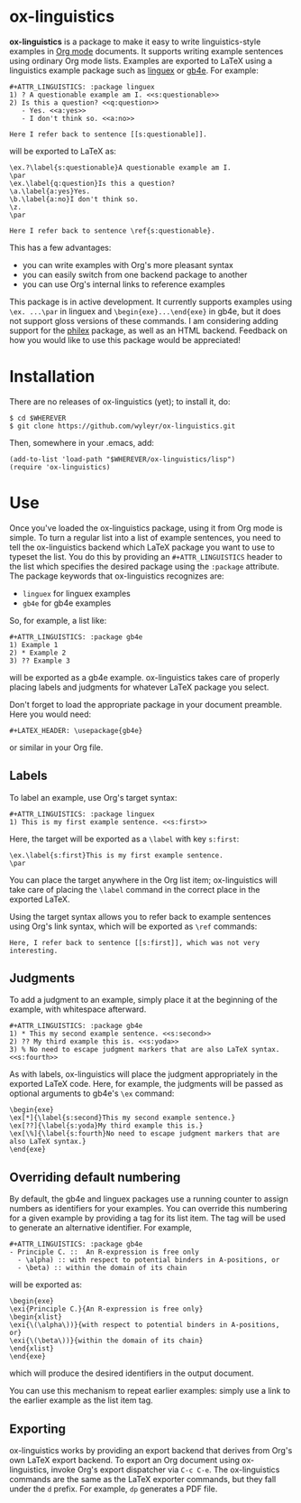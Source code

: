 # ox-linguistics
**ox-linguistics** is a package to make it easy to write linguistics-style
examples in [Org mode](https://orgmode.org) documents.  It supports
writing example sentences using ordinary Org mode lists. Examples are
exported to LaTeX using a linguistics example package such as
[linguex](http://www.ctan.org/pkg/linguex) or
[gb4e](http://www.ctan.org/pkg/gb4e). For example:

```Org
#+ATTR_LINGUISTICS: :package linguex
1) ? A questionable example am I. <<s:questionable>>
2) Is this a question? <<q:question>>
   - Yes. <<a:yes>>
   - I don't think so. <<a:no>>

Here I refer back to sentence [[s:questionable]].
```

will be exported to LaTeX as:

```TeX
\ex.?\label{s:questionable}A questionable example am I.
\par
\ex.\label{q:question}Is this a question?
\a.\label{a:yes}Yes.
\b.\label{a:no}I don't think so.
\z.
\par

Here I refer back to sentence \ref{s:questionable}.
```

This has a few advantages:
 - you can write examples with Org's more pleasant syntax
 - you can easily switch from one backend package to another
 - you can use Org's internal links to reference examples

This package is in active development. It currently supports examples
using `\ex. ...\par` in linguex and `\begin{exe}...\end{exe}` in gb4e,
but it does not support gloss versions of these commands. I am
considering adding support for the
[philex](http://www.ctan.org/pkg/philex) package, as well as an HTML
backend.  Feedback on how you would like to use this package would be
appreciated!

# Installation
There are no releases of ox-linguistics (yet); to install it, do:

    $ cd $WHEREVER
    $ git clone https://github.com/wyleyr/ox-linguistics.git
  
Then, somewhere in your .emacs, add:

```elisp
(add-to-list 'load-path "$WHEREVER/ox-linguistics/lisp")
(require 'ox-linguistics)
```

# Use
Once you've loaded the ox-linguistics package, using it from Org mode
is simple.  To turn a regular list into a list of example sentences,
you need to tell the ox-linguistics backend which LaTeX package you
want to use to typeset the list.  You do this by providing an
`#+ATTR_LINGUISTICS` header to the list which specifies the desired
package using the `:package` attribute.  The package keywords that
ox-linguistics recognizes are:
  - `linguex` for linguex examples
  - `gb4e` for gb4e examples
  
So, for example, a list like:
```Org
#+ATTR_LINGUISTICS: :package gb4e
1) Example 1
2) * Example 2
3) ?? Example 3
```
will be exported as a gb4e example.  ox-linguistics takes care of
properly placing labels and judgments for whatever LaTeX package you
select. 

Don't forget to load the appropriate package in your document
preamble.  Here you would need:
```Org
#+LATEX_HEADER: \usepackage{gb4e}
```
or similar in your Org file.

## Labels
To label an example, use Org's target syntax:

```Org
#+ATTR_LINGUISTICS: :package linguex
1) This is my first example sentence. <<s:first>>
```
Here, the target will be exported as a `\label` with key `s:first`:

```Tex
\ex.\label{s:first}This is my first example sentence.
\par
```

You can place the target anywhere in the Org list item; ox-linguistics
will take care of placing the `\label` command in the correct place in
the exported LaTeX.

Using the target syntax allows you to refer back to example sentences
using Org's link syntax, which will be exported as `\ref` commands:

```Org
Here, I refer back to sentence [[s:first]], which was not very interesting.
```

## Judgments
To add a judgment to an example, simply place it at the beginning of
the example, with whitespace afterward.

```Org
#+ATTR_LINGUISTICS: :package gb4e
1) * This my second example sentence. <<s:second>>
2) ?? My third example this is. <<s:yoda>>
3) % No need to escape judgment markers that are also LaTeX syntax. <<s:fourth>>
```

As with labels, ox-linguistics will place the judgment appropriately
in the exported LaTeX code.  Here, for example, the judgments will be
passed as optional arguments to gb4e's `\ex` command:

```TeX
\begin{exe}
\ex[*]{\label{s:second}This my second example sentence.}
\ex[??]{\label{s:yoda}My third example this is.}
\ex[\%]{\label{s:fourth}No need to escape judgment markers that are also LaTeX syntax.}
\end{exe}
```

## Overriding default numbering
By default, the gb4e and linguex packages use a running counter to
assign numbers as identifiers for your examples.  You can override
this numbering for a given example by providing a tag for its list
item.  The tag will be used to generate an alternative identifier.
For example,

```Org
#+ATTR_LINGUISTICS: :package gb4e
- Principle C. ::  An R-expression is free only
  - \alpha) :: with respect to potential binders in A-positions, or
  - \beta) :: within the domain of its chain
```
will be exported as:

```TeX
\begin{exe}
\exi{Principle C.}{An R-expression is free only}
\begin{xlist}
\exi{\(\alpha\))}{with respect to potential binders in A-positions, or}
\exi{\(\beta\))}{within the domain of its chain}
\end{xlist}
\end{exe}
```

which will produce the desired identifiers in the output document.

You can use this mechanism to repeat earlier examples: simply use a
link to the earlier example as the list item tag.

## Exporting
ox-linguistics works by providing an export backend that derives from
Org's own LaTeX export backend.  To export an Org document using
ox-linguistics, invoke Org's export dispatcher via `C-c C-e`.  The
ox-linguistics commands are the same as the LaTeX exporter commands,
but they fall under the `d` prefix.  For example, `dp` generates a PDF file.
